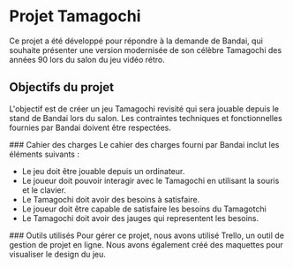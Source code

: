 # Projet Tamagochi 
Ce projet a été développé pour répondre à la demande de Bandai, qui souhaite présenter une version modernisée de son célèbre Tamagochi des années 90 lors du salon du jeu vidéo rétro.

## Objectifs du projet
L'objectif est de créer un jeu Tamagochi revisité qui sera jouable depuis le stand de Bandai lors du salon. Les contraintes techniques et fonctionnelles fournies par Bandai doivent être respectées.

### Cahier des charges
Le cahier des charges fourni par Bandai inclut les éléments suivants :

- Le jeu doit être jouable depuis un ordinateur.
- Le joueur doit pouvoir interagir avec le Tamagochi en utilisant la souris et le clavier.
- Le Tamagochi doit avoir des besoins à satisfaire.
- Le joueur doit être capable de satisfaire les besoins du Tamagotchi
- Le Tamagochi doit avoir des jauges qui representent les besoins.

### Outils utilisés
Pour gérer ce projet, nous avons utilisé Trello, un outil de gestion de projet en ligne. Nous avons également créé des maquettes pour visualiser le design du jeu.

